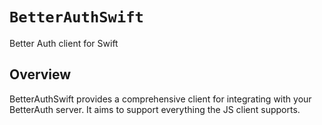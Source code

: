 # ``BetterAuthSwift``

Better Auth client for Swift

## Overview

BetterAuthSwift provides a comprehensive client for integrating with your BetterAuth server. It aims to support everything the JS client supports.
